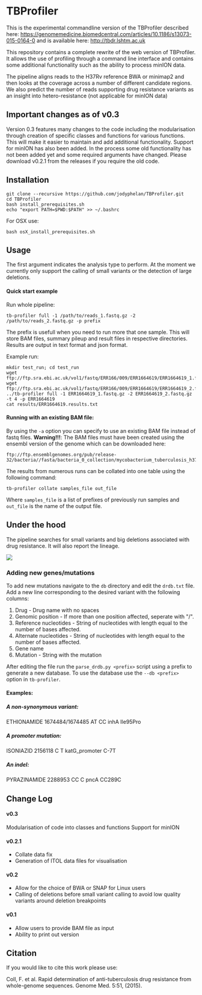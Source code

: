 # TBProfiler

This is the experimental commandline version of the TBProfiler described here: https://genomemedicine.biomedcentral.com/articles/10.1186/s13073-015-0164-0 and is available here: http://tbdr.lshtm.ac.uk

This repository contains a complete rewrite of the web version of TBProfiler. It allows the use of profiling through a command line interface and contains some additional functionality such as the ability to process minION data.

The pipeline aligns reads to the H37Rv reference BWA or minimap2 and then looks at the coverage across a number of different candidate regions. We also predict the number of reads supporting drug resistance variants as an insight into hetero-resistance (not applicable for minION data)

## Important changes as of v0.3
Version 0.3 features many changes to the code including the modularisation through creation of specific classes and functions for various functions. This will make it easier to maintain and add additional functionality. Support for minION has also been added. In the process some old functionality has not been added yet and some required arguments have changed. Please download v0.2.1 from the releases if you require the old code.

## Installation

```
git clone --recursive https://github.com/jodyphelan/TBProfiler.git
cd TBProfiler
bash install_prerequisites.sh
echo "export PATH=$PWD:$PATH" >> ~/.bashrc
```

For OSX use:
```
bash osX_install_prerequisites.sh
```
## Usage

The first argument indicates the analysis type to perform. At the moment we currently only support the calling of small variants or the detection of large deletions.

#### Quick start example
Run whole pipeline:
```
tb-profiler full -1 /path/to/reads_1.fastq.gz -2 /path/to/reads_2.fastq.gz -p prefix
```
The prefix is usefull when you need to run more that one sample.
This will store BAM files, summary pileup and result files in respective directories.
Results are output in text format and json format.


Example run:
```
mkdir test_run; cd test_run
wget ftp://ftp.sra.ebi.ac.uk/vol1/fastq/ERR166/009/ERR1664619/ERR1664619_1.fastq.gz
wget ftp://ftp.sra.ebi.ac.uk/vol1/fastq/ERR166/009/ERR1664619/ERR1664619_2.fastq.gz
../tb-profiler full -1 ERR1664619_1.fastq.gz -2 ERR1664619_2.fastq.gz -t 4 -p ERR1664619
cat results/ERR1664619.results.txt
```

#### Running with an existing BAM file:

By using the ```-a``` option you can specify to use an existing BAM file instead of fastq files.
**Warning!!!**: The BAM files must have been created using the ensembl version of the genome which can be downloaded here:
```
ftp://ftp.ensemblgenomes.org/pub/release-32/bacteria//fasta/bacteria_0_collection/mycobacterium_tuberculosis_h37rv/dna/Mycobacterium_tuberculosis_h37rv.ASM19595v2.dna.toplevel.fa.gz
```


The results from numerous runs can be collated into one table using the following command:
```
tb-profiler collate samples_file out_file
```
Where  ```samples_file``` is a list of prefixes of previously run samples and ```out_file``` is the name of the output file.


## Under the hood

The pipeline searches for small variants and big deletions associated with drug resistance. It will also report the lineage.

<img src="https://jodyphelan.github.io/img/TBProfiler.png">

### Adding new genes/mutations
To add new mutations navigate to the ```db``` directory and edit the ```drdb.txt``` file.
Add a new line corresponding to the desired variant with the following columns:

1. Drug - Drug name with no spaces
2. Genomic position - If more than one position affected, seperate with "/".
3. Reference nucleotides - String of nucleotides with length equal to the number of bases affected.
3. Alternate nucleotides - String of nucleotides with length equal to the number of bases affected.
4. Gene name
5. Mutation - String with the mutation

After editing the file run the ```parse_drdb.py <prefix>``` script using a prefix to generate a new database.
To use the database use the ```--db <prefix>``` option in ```tb-profiler```.

#### Examples:
##### A non-synonymous variant:

ETHIONAMIDE     1674484/1674485 AT      CC      inhA    Ile95Pro

##### A promoter mutation:

ISONIAZID       2156118 C       T       katG_promoter   C-7T

##### An indel:

PYRAZINAMIDE    2288953 CC      C       pncA    CC289C


## Change Log
#### v0.3
Modularisation of code into classes and functions
Support for minION

#### v0.2.1
* Collate data fix
* Generation of ITOL data files for visualisation

#### v0.2
* Allow for the choice of BWA or SNAP for Linux users
* Calling of deletions before small variant calling to avoid low quality variants around deletion breakpoints

#### v0.1
* Allow users to provide BAM file as input
* Ability to print out version


## Citation

If you would like to cite this work please use:

Coll, F. et al. Rapid determination of anti-tuberculosis drug resistance from whole-genome sequences. Genome Med. 5:51, (2015).
